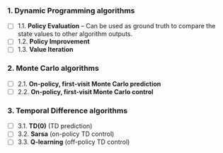 ### 1. Dynamic Programming algorithms
- [ ] 1.1. **Policy Evaluation** – Can be used as ground truth to compare the state values to other algorithm outputs.
- [ ] 1.2. **Policy Improvement**
- [ ] 1.3. **Value Iteration**

### 2. Monte Carlo algorithms
- [ ] 2.1. **On-policy, first-visit Monte Carlo prediction**  
- [ ] 2.2. **On-policy, first-visit Monte Carlo control**

### 3. Temporal Difference algorithms
- [ ] 3.1. **TD(0)** (TD prediction)
- [ ] 3.2. **Sarsa** (on-policy TD control)
- [ ] 3.3. **Q-learning** (off-policy TD control)
